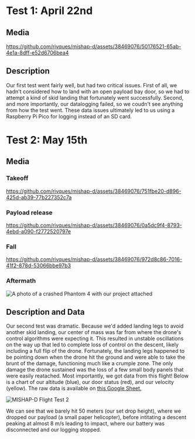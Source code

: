 # Test 1: April 22nd
## Media

https://github.com/rivques/mishap-d/assets/38469076/50176521-65ab-4e1a-8dff-e52d6706bea4

## Description
Our first test went fairly well, but had two critical issues. First of all, we hadn't considered how to land with an open payload bay door, so we
had to attempt a kind of skid landing that fortunately went successfully. Second, and more importantly, our datalogging failed, so we coudn't see anything
from how the test went. These data issues ultimately led to us using a Raspberry Pi Pico for logging instead of an SD card.
# Test 2: May 15th
## Media
### Takeoff
https://github.com/rivques/mishap-d/assets/38469076/751fbe20-d896-425d-ab39-77b227352c7a
### Payload release
https://github.com/rivques/mishap-d/assets/38469076/0a5dc9f4-8793-4ebd-a090-f2772520797e
### Fall
https://github.com/rivques/mishap-d/assets/38469076/972d8c86-7016-41f2-878d-53066bbe97b3
### Aftermath
![A photo of a crashed Phantom 4 with our project attached](https://github.com/rivques/mishap-d/assets/91289762/ffcf9fe4-5b3d-42f9-80c6-c5cbfefe46e5)
## Description and Data
Our second test was dramatic. Because we'd added landing legs to avoid another skid landing, our center of mass was far from where the drone's control
algorithms were expecting it. This resulted in unstable oscillations on the way up that led to complete loss of control on the descent, likely including
a full flip of the drone. Fortunately, the landing legs happened to be pointing down when the drone hit the ground and were able to take the brunt of the
damage, functioning much like a crumple zone. The only damage the drone sustained was the loss of a few small body panels that were easily reatached.
Most importantly, we got data from this flight! Below is a chart of our altitude (blue), our door status (red), and our velocity (yellow). The raw data is available on [this Google Sheet.](https://docs.google.com/spreadsheets/d/1Iwo3LpYv4sStXbSmEhpzdQrKsmYBJGHzCGTjOUSJNG4/edit?usp=sharing)

![MISHAP-D Flight Test 2](https://github.com/rivques/mishap-d/assets/38469076/ea0f5666-39ea-4ef4-af89-881e11699b6d)

We can see that we barely hit 50 meters (our set drop height), where we dropped our payload (a small paper helicopter), before intitating a descent peaking at almost 8 m/s leading to impact, where our battery was disconnected and our logging stopped.
